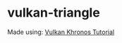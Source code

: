 # vulkan-triangle

Made using: [Vulkan Khronos Tutorial](https://docs.vulkan.org/tutorial/latest/00_Introduction.html)
